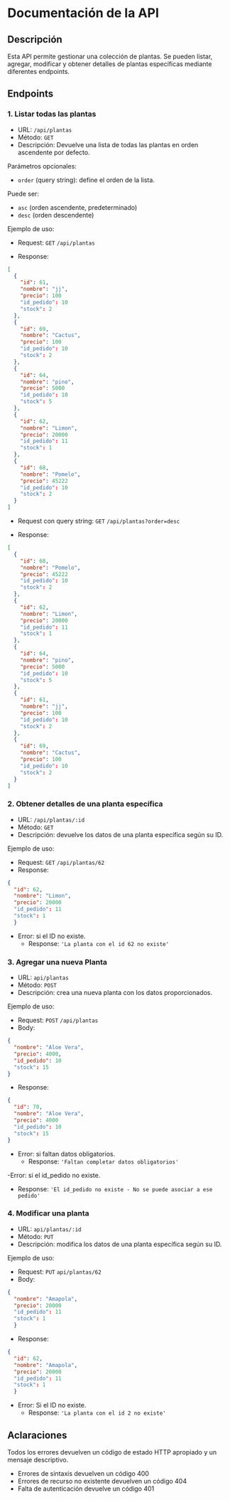 # Documentación de la API
## Descripción
Esta API permite gestionar una colección de plantas. Se pueden listar, agregar, modificar y obtener detalles de plantas específicas mediante diferentes endpoints.
## Endpoints
### 1. Listar todas las plantas
- URL: `/api/plantas`
- Método: `GET`
- Descripción: Devuelve una lista de todas las plantas en orden ascendente por defecto.

Parámetros opcionales:
- `order` (query string): define el orden de la lista.

Puede ser:
- `asc` (orden ascendente, predeterminado)
- `desc` (orden descendente)

Ejemplo de uso:
- Request:
`GET` `/api/plantas`

- Response:
```json
[
  {
    "id": 61,
    "nombre": "jj",
    "precio": 100
    "id_pedido": 10
    "stock": 2
  },
  {
    "id": 69,
    "nombre": "Cactus",
    "precio": 100
    "id_pedido": 10
    "stock": 2
  },
  {
    "id": 64,
    "nombre": "pino",
    "precio": 5000
    "id_pedido": 10
    "stock": 5
  },
  {
    "id": 62,
    "nombre": "Limon",
    "precio": 20000
    "id_pedido": 11
    "stock": 1
  },
  {  
    "id": 68,
    "nombre": "Pomelo",
    "precio": 45222
    "id_pedido": 10
    "stock": 2
  }
]
```
- Request con query string: 
`GET` `/api/plantas?order=desc`

- Response: 
```json
[
  {
    "id": 68,
    "nombre": "Pomelo",
    "precio": 45222
    "id_pedido": 10
    "stock": 2
  },
  {
    "id": 62,
    "nombre": "Limon",
    "precio": 20000
    "id_pedido": 11
    "stock": 1
  },
  {
    "id": 64,
    "nombre": "pino",
    "precio": 5000
    "id_pedido": 10
    "stock": 5
  },
  {
    "id": 61,
    "nombre": "jj",
    "precio": 100
    "id_pedido": 10
    "stock": 2
  },
  {
    "id": 69,
    "nombre": "Cactus",
    "precio": 100
    "id_pedido": 10
    "stock": 2
  }
]
```
### 2. Obtener detalles de una planta específica
- URL: `/api/plantas/:id`
- Método: `GET`
- Descripción: devuelve los datos de una planta específica según su ID.

Ejemplo de uso:
- Request: `GET` `/api/plantas/62`
- Response:
```json
{
  "id": 62,
  "nombre": "Limon",
  "precio": 20000
  "id_pedido": 11
  "stock": 1
  }
```
- Error: si el ID no existe.  
  - Response: `'La planta con el id 62 no existe'`

### 3. Agregar una nueva Planta
- URL: `api/plantas`
- Método: `POST`
- Descripción: crea una nueva planta con los datos proporcionados.

Ejemplo de uso: 
- Request: `POST` `/api/plantas`
- Body:
```json
{
  "nombre": "Aloe Vera",
  "precio": 4000,
  "id_pedido": 10
  "stock": 15
}
```
- Response:
```json
{
  "id": 70,
  "nombre": "Aloe Vera",
  "precio": 4000
  "id_pedido": 10
  "stock": 15
}
```
- Error: si faltan datos obligatorios.
  - Response: `'Faltan completar datos obligatorios'`

-Error: si el id_pedido no existe.
  - Response: `'El id_pedido no existe - No se puede asociar a ese pedido'`

### 4. Modificar una planta
- URL: `api/plantas/:id`
- Método: `PUT`
- Descripción: modifica los datos de una planta específica según su ID.

Ejemplo de uso: 
- Request: `PUT` `api/plantas/62`
- Body:
```json
{
  "nombre": "Amapola",
  "precio": 20000
  "id_pedido": 11
  "stock": 1
  }
```
- Response:
```json
{
  "id": 62,
  "nombre": "Amapola",
  "precio": 20000
  "id_pedido": 11
  "stock": 1
  }
```
- Error: Si el ID no existe.
  - Response: `'La planta con el id 2 no existe'`

## Aclaraciones
Todos los errores devuelven un código de estado HTTP apropiado y un mensaje descriptivo. 
- Errores de sintaxis devuelven un código 400
- Errores de recurso no existente devuelven un código 404
- Falta de autenticación devuelve un código 401 


